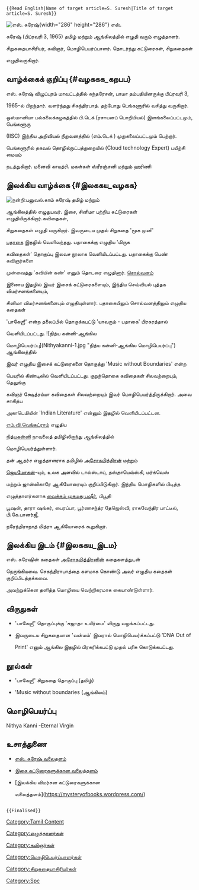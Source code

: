 ```{=mediawiki}
{{Read English|Name of target article=S. Suresh|Title of target article=S. Suresh}}
```
![எஸ். சுரேஷ்](எஸ்._சுரேஷ்.jpg "எஸ். சுரேஷ்"){width="286" height="286"} எஸ்.
சுரேஷ் (பிப்ரவரி 3, 1965) தமிழ் மற்றும் ஆங்கிலத்தில் எழுதி வரும் எழுத்தாளர்.
சிறுகதையாசிரியர், கவிஞர், மொழிபெயர்ப்பாளர். தொடர்ந்து கட்டுரைகள், சிறுகதைகள்
எழுதிவருகிறார்.

## வாழ்க்கைக் குறிப்பு {#வழககக_கறபப}

எஸ். சுரேஷ் விழுப்புரம் மாவட்டத்தில் சுந்தரேசன், பாமா தம்பதியினருக்கு பிப்ரவரி 3,
1965-ல் பிறந்தார். வளர்ந்தது சிகந்திரபாத். தற்போது பெங்களூரில் வசித்து வருகிறார்.
ஒஸ்மானியா பல்கலைக்கழகத்தில் பி.டெக் (ரசாயனப் பொறியியல்) இளங்கலைப்பட்டமும், பெங்களூரு
(IISC) இந்திய அறிவியல் நிறுவனத்தில் (எம்.டெக் ) முதுகலைப்பட்டமும் பெற்றார்.
பெங்களூரில் தகவல் தொழில்நுட்பத்துறையில் (Cloud technology Expert) பயிற்சி மையம்
நடத்துகிறார். மனைவி காயத்ரி. மகள்கள் ஸ்ரீரஞ்சனி மற்றும் ஹரிணி

## இலக்கிய வாழ்க்கை {#இலககய_வழகக}

![நன்றி:பனுவல்.காம்](Bageshri.jpg "நன்றி:பனுவல்.காம்") சுரேஷ் தமிழ் மற்றும்
ஆங்கிலத்தில் எழுதுபவர். இசை, சினிமா பற்றிய கட்டுரைகள் எழுதியிருக்கிறார்.கவிதைகள்,
சிறுகதைகள் எழுதி வருகிறார். இவருடைய முதல் சிறுகதை \'மூக முனி\'
[பதாகை](பதாகை "wikilink") இதழில் வெளிவந்தது. பதாகைக்கு எழுதிய \'மிருக
கவிதைகள்\' தொகுப்பு இலவச நூலாக வெளியிடப்பட்டது. பதாகைக்கு பெண் கவிஞர்களை
முன்வைத்து \'கவியின் கண்\' எனும் தொடரை எழுதினார். [சொல்வனம்](சொல்வனம் "wikilink")
இணைய இதழில் இவர் இசைக் கட்டுரைகளையும், இந்திய செவ்வியல் புத்தக விமர்சனங்களையும்,
சினிமா விமர்சனங்களையும் எழுதியுள்ளார். பதாகையிலும் சொல்வனத்திலும் எழுதிய கதைகள்
\'பாகேஶ்ரீ\' என்ற தலைப்பில் தொகுக்கபட்டு \'யாவரும் - பதாகை\' பிரசுரத்தால்
வெளியிடப்பட்டது. ![நித்ய கன்னி-ஆங்கில
மொழிபெயர்ப்பு](Nithyakanni-1.jpg "நித்ய கன்னி-ஆங்கில மொழிபெயர்ப்பு") ஆங்கிலத்தில்
இவர் எழுதிய இசைக் கட்டுரைகளை தொகுத்து \'Music without Boundaries\' என்ற
பெயரில் கிண்டிலில் வெளியிடப்பட்டது. குறுந்தொகை கவிதைகள் சிலவற்றையும், தெலுங்கு
கவிஞர் க்ஷேத்ரய்யா கவிதைகள் சிலவற்றையும் இவர் மொழிபெயர்த்திருக்கிறார். அவை சாகித்ய
அகாடெமியின் \'Indian Literature\' என்னும் இதழில் வெளியிடப்பட்டன.
[எம்.வி.வெங்கட்ராம](எம்.வி._வெங்கட்ராம் "wikilink")் எழுதிய
[நித்யகன்னி](நித்ய_கன்னி_(நாவல்) "wikilink") நாவலைத் தமிழிலிருந்து ஆங்கிலத்தில்
மொழிபெயர்த்துள்ளார்.

தன் ஆதர்ச எழுத்தாளராக தமிழில் [அசோகமித்திரன்](அசோகமித்திரன் "wikilink") மற்றும்
[ஜெயமோகன்](ஜெயமோகன் "wikilink")-யும், உலக அளவில் டால்ஸ்டாய், தஸ்தாயெவ்ஸ்கி, மர்க்வெஸ்
மற்றும் ஜான்லிகாரே ஆகியோரையும் குறிப்பிடுகிறார். இந்திய மொழிகளில் பிடித்த
எழுத்தாளர்களாக [வைக்கம் முகமது பஷீர்](வைக்கம்_முகமது_பஷீர் "wikilink"), பிபூதி
பூஷன், தாரா ஷங்கர், பைரப்பா, பூர்ணசந்த்ர தேஜெஸ்வி, ராகவேந்திர பாட்டீல், பி.கே.பானர்ஜீ,
நரேந்திராநாத் மித்ரா ஆகியோரைக் கூறுகிறார்.

## இலக்கிய இடம் {#இலககய_இடம}

எஸ். சுரேஷின் கதைகள் [அசோகமித்திரனின்](அசோகமித்திரன் "wikilink") கதைகளத்துடன்
நெருங்கியவை. செகந்திராபாத்தை களமாக கொண்டு அவர் எழுதிய கதைகள் குறிப்பிடத்தக்கவை.
அவற்றுக்கென தனித்த மொழியை வெற்றிகரமாக கையாண்டுள்ளார்.

## விருதுகள்

-   \'பாகேஶ்ரீ\' தொகுப்புக்கு \'சுஜாதா உயிர்மை\' விருது வழங்கப்பட்டது.
-   இவருடைய சிறுகதையான \'வன்மம்\' இவரால் மொழிபெயர்க்கப்பட்டு \'DNA Out of
    Print\' எனும் ஆங்கில இதழில் பிரசுரிக்கபட்டு முதல் பரிசு கொடுக்கபட்டது.

## நூல்கள்

-   \'பாகேஶ்ரீ\' சிறுகதை தொகுப்பு (தமிழ்)
-   \'Music without boundaries (ஆங்கிலம்)

## மொழிபெயர்ப்பு

Nithya Kanni -Eternal Virgin

## உசாத்துணை

-   [எஸ். சுரேஷ் வலைதளம்](https://www.raagasuresh.in/)
-   [இசை கட்டுரைகளுக்கான வலைத்தளம்](https://sureshs65music.blogspot.com/)
-   [இலக்கிய விமர்சன கட்டுரைகளுக்கான
    வலைத்தளம்](https://mysteryofbooks.wordpress.com/)

```{=mediawiki}
{{Finalised}}
```
[Category:Tamil Content](Category:Tamil_Content "wikilink")
[Category:எழுத்தாளர்கள்](Category:எழுத்தாளர்கள் "wikilink")
[Category:கவிஞர்கள்](Category:கவிஞர்கள் "wikilink")
[Category:மொழிபெயர்ப்பாளர்கள்](Category:மொழிபெயர்ப்பாளர்கள் "wikilink")
[Category:சிறுகதையாசிரியர்கள்](Category:சிறுகதையாசிரியர்கள் "wikilink")
[Category:Spc](Category:Spc "wikilink")
